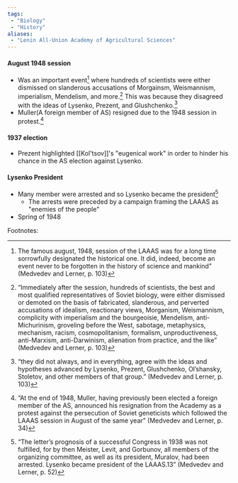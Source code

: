 ```yaml
---
tags:
 - "Biology"
 - "History"
aliases:
 - "Lenin All-Union Academy of Agricultural Sciences"
---
```


#### August 1948 session
 - Was an important event[^1] where hundreds of scientists were either dismissed on slanderous accusations of Morgainsm, Weismannism, imperialism, Mendelism, and more.[^2] This was because they disagreed with the ideas of Lysenko, Prezent, and Glushchenko.[^3]
 - Muller(A foreign member of AS) resigned due to the 1948 session in protest.[^4]
#### 1937 election
 - Prezent highlighted [[Kol'tsov]]'s "eugenical work" in order to hinder his chance in the AS election against Lysenko.
#### Lysenko President
 - Many member were arrested and so Lysenko became the president[^5]
	 - The arrests were preceded by a campaign framing the LAAAS as "enemies of the people"
 - Spring of 1948 

Footnotes:
[^1]:The famous august, 1948, session of the LAAAS  was for a long time sorrowfully designated the historical one.  It did, indeed, become an event never to be forgotten in the  history of science and mankind”  (Medvedev and Lerner, p. 103)

[^2]:“Immediately after the session, hundreds of scientists, the  best and most qualified representatives of Soviet biology, were  either dismissed or demoted on the basis of fabricated,  slanderous, and perverted accusations of idealism, reactionary  views, Morganism, Weismannism, complicity with imperialism  and the bourgeoisie, Mendelism, anti-Michurinism, groveling  before the West, sabotage, metaphysics, mechanism, racism,  cosmopolitanism, formalism, unproductiveness, anti-Marxism,  anti-Darwinism, alienation from practice, and the like”  (Medvedev and Lerner, p. 103)

[^3]:“they  did not always, and in everything, agree with the ideas and  hypotheses advanced by Lysenko, Prezent, Glushchenko,  Ol’shansky, Stoletov, and other members of that group.”  (Medvedev and Lerner, p. 103)

[^4]:“At the end of 1948, Muller, having previously been elected  a foreign member of the AS, announced his resignation from  the Academy as a protest against the persecution of Soviet  geneticists which followed the LAAAS session in August of  the same year”  (Medvedev and Lerner, p. 34)

[^5]:“The letter’s prognosis of a successful Congress in 1938 was  not fulfilled, for by then Meister, Levit, and Gorbunov, all  members of the organizing committee, as well as its president,  Muralov, had been arrested. Lysenko became president of the  LAAAS.13”  (Medvedev and Lerner, p. 52)